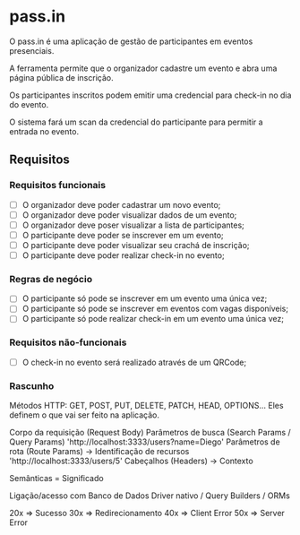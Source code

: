 # pass.in

O pass.in é uma aplicação de gestão de participantes em eventos presenciais.

A ferramenta permite que o organizador cadastre um evento e abra uma página pública de inscrição.

Os participantes inscritos podem emitir uma credencial para check-in no dia do evento.

O sistema fará um scan da credencial do participante para permitir a entrada no evento.

## Requisitos

### Requisitos funcionais

- [ ] O organizador deve poder cadastrar um novo evento;
- [ ] O organizador deve poder visualizar dados de um evento;
- [ ] O organizador deve poser visualizar a lista de participantes;
- [ ] O participante deve poder se inscrever em um evento;
- [ ] O participante deve poder visualizar seu crachá de inscrição;
- [ ] O participante deve poder realizar check-in no evento;

### Regras de negócio

- [ ] O participante só pode se inscrever em um evento uma única vez;
- [ ] O participante só pode se inscrever em eventos com vagas disponíveis;
- [ ] O participante só pode realizar check-in em um evento uma única vez;

### Requisitos não-funcionais

- [ ] O check-in no evento será realizado através de um QRCode;

### Rascunho

Métodos HTTP: GET, POST, PUT, DELETE, PATCH, HEAD, OPTIONS...
Eles definem o que vai ser feito na aplicação.
 
Corpo da requisição (Request Body)
Parâmetros de busca (Search Params / Query Params) 'http://localhost:3333/users?name=Diego'
Parâmetros de rota (Route Params) -> Identificação de recursos 'http://localhost:3333/users/5'
Cabeçalhos (Headers) -> Contexto  

Semânticas = Significado  

Ligação/acesso com Banco de Dados
Driver nativo / Query Builders / ORMs

20x => Sucesso
30x => Redirecionamento
40x => Client Error
50x => Server Error